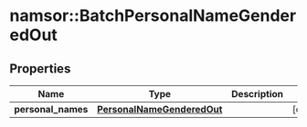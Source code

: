 # namsor::BatchPersonalNameGenderedOut

## Properties
Name | Type | Description | Notes
------------ | ------------- | ------------- | -------------
**personal_names** | [**PersonalNameGenderedOut**](PersonalNameGenderedOut.md) |  | [optional] 


